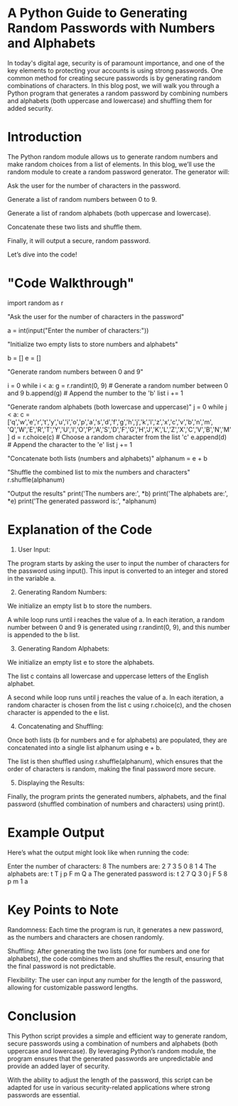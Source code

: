 # A Python Guide to Generating Random Passwords with Numbers and Alphabets

In today's digital age, security is of paramount importance, and one of the key elements to protecting your accounts is using strong passwords. One common method for creating secure passwords is by generating random combinations of characters. In this blog post, we will walk you through a Python program that generates a random password by combining numbers and alphabets (both uppercase and lowercase) and shuffling them for added security.

# Introduction

The Python random module allows us to generate random numbers and make random choices from a list of elements. In this blog, we’ll use the random module to create a random password generator. The generator will:

Ask the user for the number of characters in the password.

Generate a list of random numbers between 0 to 9.

Generate a list of random alphabets (both uppercase and lowercase).

Concatenate these two lists and shuffle them.

Finally, it will output a secure, random password.

Let’s dive into the code!

# "Code Walkthrough"

import random as r

"Ask the user for the number of characters in the password"

a = int(input("Enter the number of characters:"))

"Initialize two empty lists to store numbers and alphabets"

b = []
e = []

"Generate random numbers between 0 and 9"

i = 0
while i < a:
    g = r.randint(0, 9)  # Generate a random number between 0 and 9
    b.append(g)  # Append the number to the 'b' list
    i += 1

"Generate random alphabets (both lowercase and uppercase)"
j = 0
while j < a:
    c = ['q','w','e','r','t','y','u','i','o','p','a','s','d','f','g','h','j','k','l','z','x','c','v','b','n','m',
         'Q','W','E','R','T','Y','U','I','O','P','A','S','D','F','G','H','J','K','L','Z','X','C','V','B','N','M']
    d = r.choice(c)  # Choose a random character from the list 'c'
    e.append(d)  # Append the character to the 'e' list
    j += 1

"Concatenate both lists (numbers and alphabets)"
alphanum = e + b

"Shuffle the combined list to mix the numbers and characters"
r.shuffle(alphanum)

"Output the results"
print('The numbers are:', *b)
print('The alphabets are:', *e)
print('The generated password is:', *alphanum)

# Explanation of the Code

1. User Input:

The program starts by asking the user to input the number of characters for the password using input(). This input is converted to an integer and stored in the variable a.

2. Generating Random Numbers:

We initialize an empty list b to store the numbers.

A while loop runs until i reaches the value of a. In each iteration, a random number between 0 and 9 is generated using r.randint(0, 9), and this number is appended to the b list.

3. Generating Random Alphabets:

We initialize an empty list e to store the alphabets.

The list c contains all lowercase and uppercase letters of the English alphabet.

A second while loop runs until j reaches the value of a. In each iteration, a random character is chosen from the list c using r.choice(c), and the chosen character is appended to the e list.

4. Concatenating and Shuffling:

Once both lists (b for numbers and e for alphabets) are populated, they are concatenated into a single list alphanum using e + b.

The list is then shuffled using r.shuffle(alphanum), which ensures that the order of characters is random, making the final password more secure.

5. Displaying the Results:

Finally, the program prints the generated numbers, alphabets, and the final password (shuffled combination of numbers and characters) using print().

# Example Output

Here’s what the output might look like when running the code:

Enter the number of characters: 8
The numbers are: 2 7 3 5 0 8 1 4
The alphabets are: t T j p F m Q a
The generated password is: t 2 7 Q 3 0 j F 5 8 p m 1 a

# Key Points to Note

Randomness: Each time the program is run, it generates a new password, as the numbers and characters are chosen randomly.

Shuffling: After generating the two lists (one for numbers and one for alphabets), the code combines them and shuffles the result, ensuring that the final password is not predictable.

Flexibility: The user can input any number for the length of the password, allowing for customizable password lengths.


# Conclusion

This Python script provides a simple and efficient way to generate random, secure passwords using a combination of numbers and alphabets (both uppercase and lowercase). By leveraging Python’s random module, the program ensures that the generated passwords are unpredictable and provide an added layer of security.

With the ability to adjust the length of the password, this script can be adapted for use in various security-related applications where strong passwords are essential.
